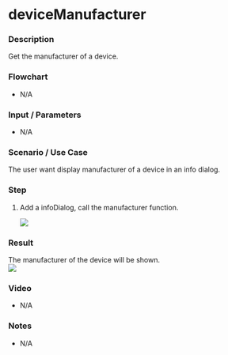 # deviceManufacturer

### Description

Get the manufacturer of a device.

### Flowchart

- N/A

### Input / Parameters

- N/A

### Scenario / Use Case

The user want display manufacturer of a device in an info dialog.

### Step

1. Add a infoDialog, call the manufacturer function. 

    ![](../../../../document/function/Device/deviceManufacturer/deviceManufacturer-step-1.png?raw=true)
    
### Result

The manufacturer of the device will be shown. <br />
![](../../../../document/function/Device/deviceManufacturer/deviceManufacturer-result-1.png?raw=true)

### Video

- N/A
<!--[![Video](http://i.imgur.com/Ot5DWAW.png)](https://youtu.be/StTqXEQ2l-Y?t=35s)-->

### Notes

- N/A